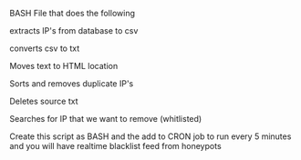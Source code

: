 BASH File that does the following

extracts IP's from database to csv

converts csv to txt

Moves text to HTML location

Sorts and removes duplicate IP's

Deletes source txt

Searches for IP that we want to remove (whitlisted)

Create this script as BASH and the add to CRON job to run every 5 minutes and you will have realtime blacklist feed from honeypots
